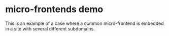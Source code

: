 # micro-frontends demo

This is an example of a case where a common micro-frontend is embedded in a site with several different subdomains.

